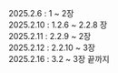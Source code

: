 2025.2.6 : 1 ~ 2장</br>
2025.2.10 : 1.2.6 ~ 2.2.8 장</br>
2025.2.11 : 2.2.9 ~ 2장 </br>
2025.2.12 : 2.2.10 ~ 3장 </br>
2025.2.16 : 3.2 ~ 3장 끝까지</br>
